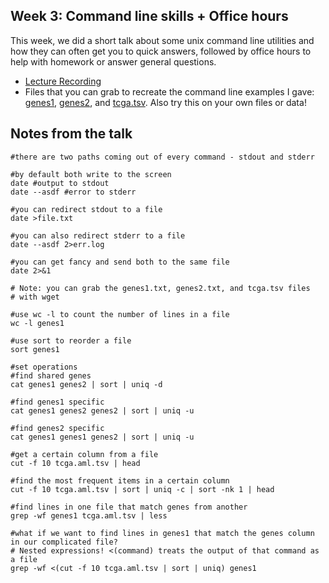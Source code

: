 ## Week 3: Command line skills + Office hours

This week, we did a short talk about some unix command line utilities and how they can often get you to quick answers, followed by office hours to help with homework or answer general questions.

- [Lecture Recording](https://wustl.app.box.com/s/sxndl8ohr6q6eit5gmivfti3efh5oihv)
- Files that you can grab to recreate the command line examples I gave: [genes1](genes1.txt), [genes2](genes2.txt), and [tcga.tsv](tcga.tsv).  Also try this on your own files or data!

## Notes from the talk
```
#there are two paths coming out of every command - stdout and stderr

#by default both write to the screen
date #output to stdout
date --asdf #error to stderr

#you can redirect stdout to a file
date >file.txt

#you can also redirect stderr to a file
date --asdf 2>err.log

#you can get fancy and send both to the same file
date 2>&1

# Note: you can grab the genes1.txt, genes2.txt, and tcga.tsv files 
# with wget

#use wc -l to count the number of lines in a file
wc -l genes1

#use sort to reorder a file
sort genes1

#set operations
#find shared genes
cat genes1 genes2 | sort | uniq -d 

#find genes1 specific
cat genes1 genes2 genes2 | sort | uniq -u

#find genes2 specific
cat genes1 genes1 genes2 | sort | uniq -u

#get a certain column from a file
cut -f 10 tcga.aml.tsv | head

#find the most frequent items in a certain column
cut -f 10 tcga.aml.tsv | sort | uniq -c | sort -nk 1 | head

#find lines in one file that match genes from another
grep -wf genes1 tcga.aml.tsv | less

#what if we want to find lines in genes1 that match the genes column in our complicated file?  
# Nested expressions! <(command) treats the output of that command as a file
grep -wf <(cut -f 10 tcga.aml.tsv | sort | uniq) genes1
```
